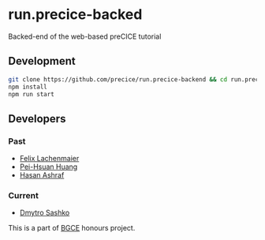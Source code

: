 # run.precice-backed

Backed-end of the web-based preCICE tutorial

## Development 
```bash
git clone https://github.com/precice/run.precice-backend && cd run.precice-backend
npm install
npm run start
```

## Developers

### Past
- [Felix Lachenmaier](https://github.com/flache)
- [Pei-Hsuan Huang](https://github.com/PeiHsuanHuang)
- [Hasan Ashraf](https://github.com/hasan112)

### Current

- [Dmytro Sashko](https://github.com/shkodm)

This is a part of [BGCE](http://www.bgce.de) honours project.
